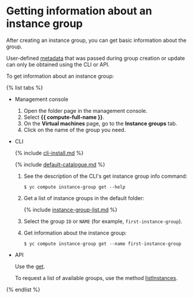 # Getting information about an instance group

After creating an instance group, you can get basic information about the group.

User-defined [metadata](../../concepts/vm-metadata.md) that was passed during group creation or update can only be obtained using the CLI or API.

To get information about an instance group:

{% list tabs %}

- Management console
  1. Open the folder page in the management console.
  1. Select **{{ compute-full-name }}**.
  1. On the **Virtual machines** page, go to the **Instance groups** tab.
  1. Click on the name of the group you need.

- CLI

  {% include [cli-install.md](../../../_includes/cli-install.md) %}

  {% include [default-catalogue.md](../../../_includes/default-catalogue.md) %}

  1. See the description of the CLI's get instance group info command:

      ```
      $ yc compute instance-group get --help
      ```

  1. Get a list of instance groups in the default folder:

      {% include [instance-group-list.md](../../../_includes/instance-groups/instance-group-list.md) %}

  1. Select the group `ID` or `NAME` (for example, `first-instance-group`).

  1. Get information about the instance group:

      ```
      $ yc compute instance-group get --name first-instance-group
      ```

- API

  Use the [get](../../api-ref/InstanceGroup/get.md).

  To request a list of available groups, use the method [listInstances](../../api-ref/InstanceGroup/listInstances.md).

{% endlist %}

